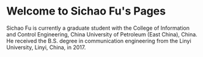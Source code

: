 # Welcome to Sichao Fu's Pages
  Sichao Fu is currently a graduate student with the College of Information and Control Engineering, China University of Petroleum (East China), China. He received the B.S. degree in communication engineering from the Linyi University, Linyi, China, in 2017.
